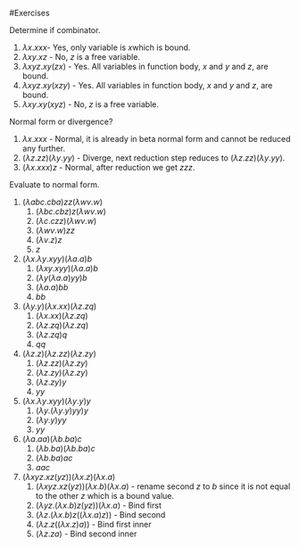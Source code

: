 #Exercises

Determine if combinator.

1. $\lambda x.xxx​$ - Yes, only variable is $x​$ which is bound.
2. $\lambda xy.xz$ - No, $z$ is a free variable.
3. $\lambda xyz.xy(zx)$ - Yes. All variables in function body, $x$ and $y$ and $z$, are bound.
4. $\lambda xyz.xy(xzy)$ - Yes. All variables in function body, $x$ and $y$ and $z$, are bound.
5. $\lambda xy.xy(xyz)$ - No, $z$ is a free variable.

Normal form or divergence?

1. $\lambda x.xxx$ - Normal, it is already in beta normal form and cannot be reduced any further.
2. $(\lambda z.zz)(\lambda y.yy)$ - Diverge, next reduction step reduces to $(\lambda z.zz)(\lambda y.yy)$.
3. $(\lambda x.xxx)z$ - Normal, after reduction we get $zzz$.

Evaluate to normal form.

1. $(\lambda abc.cba)zz(\lambda wv.w)$
   1. $(\lambda bc.cbz)z(\lambda wv.w)$
   2. $(\lambda c.czz)(\lambda wv.w)$
   3. $(\lambda wv.w)zz$
   4. $(\lambda v.z)z$
   5. $z$
2. $(\lambda x.\lambda y.xyy)(\lambda a.a)b$
   1. $(\lambda xy.xyy)(\lambda a.a)b$
   2. $(\lambda y(\lambda a.a)yy)b$
   3. $(\lambda a.a)bb$
   4. $bb$
3. $(\lambda y.y)(\lambda x.xx)(\lambda z.zq)$
   1. $(\lambda x.xx)(\lambda z.zq)$
   2. $(\lambda z.zq)(\lambda z.zq)$
   3. $(\lambda z.zq)q$
   4. $qq$
4. $(\lambda z.z)(\lambda z.zz)(\lambda z.zy)$
   1. $(\lambda z.zz)(\lambda z.zy)$
   2. $(\lambda z.zy)(\lambda z.zy)$
   3. $(\lambda z.zy)y$
   4. $yy$
5. $(\lambda x.\lambda y.xyy)(\lambda y.y)y$
   1. $(\lambda y.(\lambda y.y)yy)y$
   2. $(\lambda y.y)yy$
   3. $yy$
6. $(\lambda a.aa)(\lambda b.ba)c$
   1. $(\lambda b.ba)(\lambda b.ba)c$
   2. $(\lambda b.ba)ac$
   3. $aac​$
7. $(\lambda xyz.xz(yz))(\lambda x.z)(\lambda x.a)$
   1. $(\lambda xyz.xz(yz))(\lambda x.b)(\lambda x.a)$ - rename second $z$ to $b$ since it is not equal to the other $z$ which is a bound value.
   2. $(\lambda yz.(\lambda x.b)z(yz))(\lambda x.a)$ - Bind first
   3. $(\lambda z.(\lambda x.b)z((\lambda x.a)z))$ - Bind second
   4. $(\lambda z.z((\lambda x.z)a))$ - Bind first inner
   5. $(\lambda z.za)$ - Bind second inner